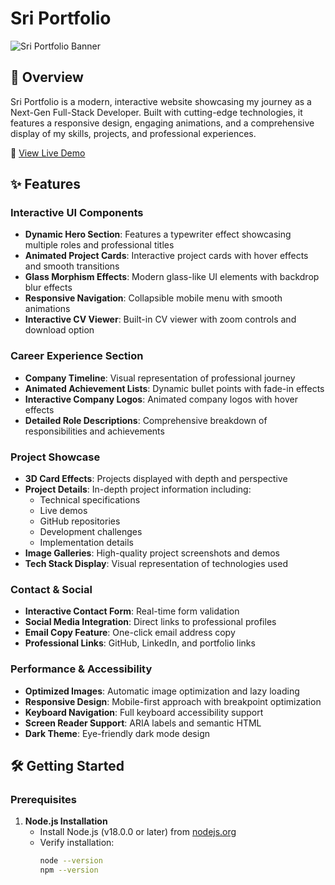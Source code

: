 # Sri Portfolio

![Sri Portfolio Banner](https://hebbkx1anhila5yf.public.blob.vercel-storage.com/image-2tTVWUcBZQq89YFoHPXHdprJnp2dxu.png)

## 🌟 Overview

Sri Portfolio is a modern, interactive website showcasing my journey as a Next-Gen Full-Stack Developer. Built with cutting-edge technologies, it features a responsive design, engaging animations, and a comprehensive display of my skills, projects, and professional experiences.

🔗 [View Live Demo](https://sriportfolio.xyz)

## ✨ Features

### Interactive UI Components
- **Dynamic Hero Section**: Features a typewriter effect showcasing multiple roles and professional titles
- **Animated Project Cards**: Interactive project cards with hover effects and smooth transitions
- **Glass Morphism Effects**: Modern glass-like UI elements with backdrop blur effects
- **Responsive Navigation**: Collapsible mobile menu with smooth animations
- **Interactive CV Viewer**: Built-in CV viewer with zoom controls and download option

### Career Experience Section
- **Company Timeline**: Visual representation of professional journey
- **Animated Achievement Lists**: Dynamic bullet points with fade-in effects
- **Interactive Company Logos**: Animated company logos with hover effects
- **Detailed Role Descriptions**: Comprehensive breakdown of responsibilities and achievements

### Project Showcase
- **3D Card Effects**: Projects displayed with depth and perspective
- **Project Details**: In-depth project information including:
  - Technical specifications
  - Live demos
  - GitHub repositories
  - Development challenges
  - Implementation details
- **Image Galleries**: High-quality project screenshots and demos
- **Tech Stack Display**: Visual representation of technologies used

### Contact & Social
- **Interactive Contact Form**: Real-time form validation
- **Social Media Integration**: Direct links to professional profiles
- **Email Copy Feature**: One-click email address copy
- **Professional Links**: GitHub, LinkedIn, and portfolio links

### Performance & Accessibility
- **Optimized Images**: Automatic image optimization and lazy loading
- **Responsive Design**: Mobile-first approach with breakpoint optimization
- **Keyboard Navigation**: Full keyboard accessibility support
- **Screen Reader Support**: ARIA labels and semantic HTML
- **Dark Theme**: Eye-friendly dark mode design

## 🛠️ Getting Started

### Prerequisites

1. **Node.js Installation**
   - Install Node.js (v18.0.0 or later) from [nodejs.org](https://nodejs.org)
   - Verify installation:
     ```bash
     node --version
     npm --version
